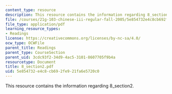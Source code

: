```yaml
---
content_type: resource
description: This resource contains the information regarding 8_section2.
file: /courses/21g-103-chinese-iii-regular-fall-2005/5e854732e4c8cb692fe921fa6e5720c0_MIT21G_103F05_8_2.pdf
file_type: application/pdf
learning_resource_types:
- Readings
license: https://creativecommons.org/licenses/by-nc-sa/4.0/
ocw_type: OCWFile
parent_title: Readings
parent_type: CourseSection
parent_uid: 3cdc93f2-34d9-4ac5-3101-8607705f9b4a
resourcetype: Document
title: 8_section2.pdf
uid: 5e854732-e4c8-cb69-2fe9-21fa6e5720c0
---
```

This resource contains the information regarding 8_section2.